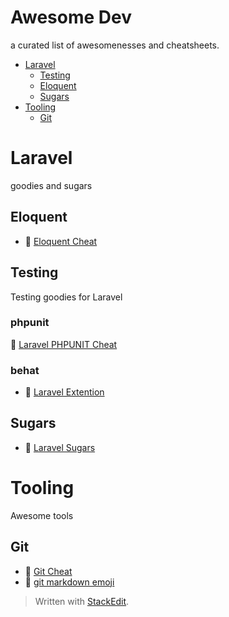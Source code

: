 
# Awesome Dev

a curated list of awesomenesses and cheatsheets.

* [Laravel](#laravel)
	* [Testing](#testing)
	* [Eloquent](#eloquent)
	* [Sugars](#sugars)
* [Tooling](#tooling)
	* [Git](#git)



# Laravel
goodies and sugars  

## Eloquent
 * :bookmark: [Eloquent Cheat](docs/laravel/EloquentCheat.md)


## Testing
Testing goodies for Laravel

### phpunit
:bookmark: [Laravel PHPUNIT Cheat](docs/laravel/PHPUNITcheat.md)
### behat
* :link: [Laravel Extention](https://github.com/laracasts/Behat-Laravel-Extension) 
  
## Sugars
* :bookmark: [Laravel Sugars](docs/laravel/Sugars.md)

# Tooling
Awesome tools

## Git
* :bookmark: [Git Cheat](docs/tooling/gitCheat.md)
* :link: [git markdown emoji](https://gist.github.com/rxaviers/7360908)



  
    
      
      
> Written with [StackEdit](https://stackedit.io/).
<!--stackedit_data:
eyJwcm9wZXJ0aWVzIjoiZXh0ZW5zaW9uczpcbiAgcHJlc2V0Oi
BnZm1cbiIsImhpc3RvcnkiOlsxNjcxNzE3Mzc4LC02ODYyMjIw
NjQsLTE1NjIwNDI3OTIsMTIzNDc0NTUxOSw1NzE2MDE0OTUsLT
E3ODM3MDYyODksMTk0MDY4NjY3LC04OTc4ODc4MDYsLTcxMzI1
ODQ1OF19
-->